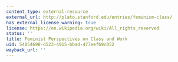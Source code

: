 ```yaml
---
content_type: external-resource
external_url: http://plato.stanford.edu/entries/feminism-class/
has_external_license_warning: true
license: https://en.wikipedia.org/wiki/All_rights_reserved
status: ''
title: Feminist Perspectives on Class and Work
uid: 54054698-d523-4915-bbad-477eefb9c052
wayback_url: ''
---
```

